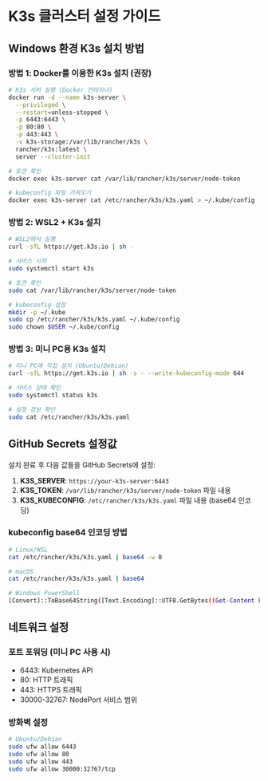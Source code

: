 # K3s 클러스터 설정 가이드

## Windows 환경 K3s 설치 방법

### 방법 1: Docker를 이용한 K3s 설치 (권장)

```bash
# K3s 서버 실행 (Docker 컨테이너)
docker run -d --name k3s-server \
  --privileged \
  --restart=unless-stopped \
  -p 6443:6443 \
  -p 80:80 \
  -p 443:443 \
  -v k3s-storage:/var/lib/rancher/k3s \
  rancher/k3s:latest \
  server --cluster-init

# 토큰 확인
docker exec k3s-server cat /var/lib/rancher/k3s/server/node-token

# kubeconfig 파일 가져오기
docker exec k3s-server cat /etc/rancher/k3s/k3s.yaml > ~/.kube/config
```

### 방법 2: WSL2 + K3s 설치

```bash
# WSL2에서 실행
curl -sfL https://get.k3s.io | sh -

# 서비스 시작
sudo systemctl start k3s

# 토큰 확인
sudo cat /var/lib/rancher/k3s/server/node-token

# kubeconfig 설정
mkdir -p ~/.kube
sudo cp /etc/rancher/k3s/k3s.yaml ~/.kube/config
sudo chown $USER ~/.kube/config
```

### 방법 3: 미니 PC용 K3s 설치

```bash
# 미니 PC에 직접 설치 (Ubuntu/Debian)
curl -sfL https://get.k3s.io | sh -s - --write-kubeconfig-mode 644

# 서비스 상태 확인
sudo systemctl status k3s

# 설정 정보 확인
sudo cat /etc/rancher/k3s/k3s.yaml
```

## GitHub Secrets 설정값

설치 완료 후 다음 값들을 GitHub Secrets에 설정:

1. **K3S_SERVER**: `https://your-k3s-server:6443`
2. **K3S_TOKEN**: `/var/lib/rancher/k3s/server/node-token` 파일 내용
3. **K3S_KUBECONFIG**: `/etc/rancher/k3s/k3s.yaml` 파일 내용 (base64 인코딩)

### kubeconfig base64 인코딩 방법

```bash
# Linux/WSL
cat /etc/rancher/k3s/k3s.yaml | base64 -w 0

# macOS
cat /etc/rancher/k3s/k3s.yaml | base64

# Windows PowerShell
[Convert]::ToBase64String([Text.Encoding]::UTF8.GetBytes((Get-Content k3s.yaml -Raw)))
```

## 네트워크 설정

### 포트 포워딩 (미니 PC 사용 시)
- 6443: Kubernetes API
- 80: HTTP 트래픽  
- 443: HTTPS 트래픽
- 30000-32767: NodePort 서비스 범위

### 방화벽 설정
```bash
# Ubuntu/Debian
sudo ufw allow 6443
sudo ufw allow 80
sudo ufw allow 443
sudo ufw allow 30000:32767/tcp
```
